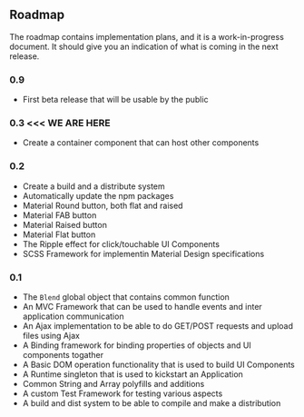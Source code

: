 ## Roadmap

The roadmap contains implementation plans, and it is a work-in-progress document. It should give you an indication of what is coming in the next release.

### 0.9

- First beta release that will be usable by the public

### 0.3 <<< WE ARE HERE

- Create a container component that can host other components

### 0.2

- Create a build and a distribute system
- Automatically update the npm packages
- Material Round button, both flat and raised
- Material FAB button
- Material Raised button
- Material Flat button
- The Ripple effect for click/touchable UI Components
- SCSS Framework for implementin Material Design specifications

### 0.1

- The `Blend` global object that contains common function
- An MVC Framework that can be used to handle events and inter application communication
- An Ajax implementation to be able to do GET/POST requests and upload files using Ajax
- A Binding framework for binding properties of objects and UI components togather
- A Basic DOM operation functionality that is used to build UI Components
- A Runtime singleton that is used to kickstart an Application
- Common String and Array polyfills and additions
- A custom Test Framework for testing various aspects
- A build and dist system to be able to compile and make a distribution